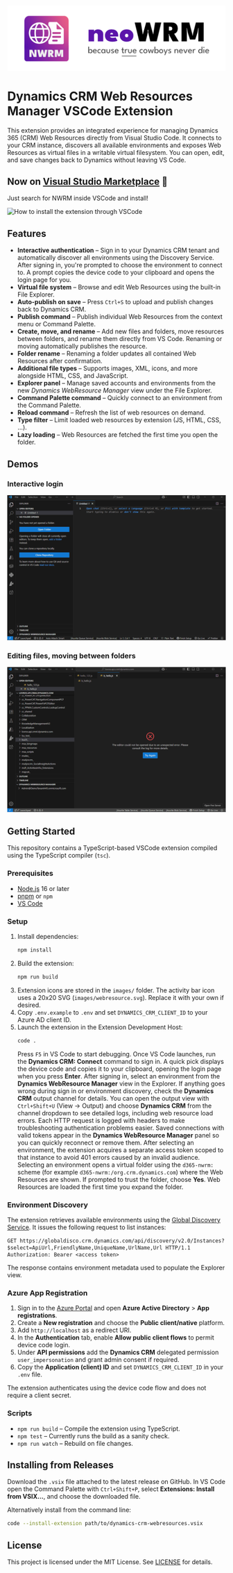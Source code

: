 ![neoWebResourceManager Banner](./images/banner.png)

# Dynamics CRM Web Resources Manager VSCode Extension

This extension provides an integrated experience for managing Dynamics 365 (CRM) Web Resources directly from Visual Studio Code. It connects to your CRM instance, discovers all available environments and exposes Web Resources as virtual files in a writable virtual filesystem. You can open, edit, and save changes back to Dynamics without leaving VS Code.

## Now on [Visual Studio Marketplace](https://marketplace.visualstudio.com/items?itemName=LovroSuhadolnik.vscode-nwrm) 🎉
Just search for NWRM inside VSCode and install!

![How to install the extension through VSCode](https://github.com/user-attachments/assets/80d035a8-8d47-4048-8418-a74f0d0a737c)


## Features

- **Interactive authentication** – Sign in to your Dynamics CRM tenant and automatically discover all environments using the Discovery Service. After signing in, you're prompted to choose the environment to connect to. A prompt copies the device code to your clipboard and opens the login page for you.
- **Virtual file system** – Browse and edit Web Resources using the built-in File Explorer.
- **Auto-publish on save** – Press `Ctrl+S` to upload and publish changes back to Dynamics CRM.
- **Publish command** – Publish individual Web Resources from the context menu or Command Palette.
- **Create, move, and rename** – Add new files and folders, move resources between folders, and rename them directly from VS Code. Renaming or moving automatically publishes the resource.
- **Folder rename** – Renaming a folder updates all contained Web Resources after confirmation.
- **Additional file types** – Supports images, XML, icons, and more alongside HTML, CSS, and JavaScript.
- **Explorer panel** – Manage saved accounts and environments from the new *Dynamics WebResource Manager* view under the File Explorer.
- **Command Palette command** – Quickly connect to an environment from the Command Palette.
- **Reload command** – Refresh the list of web resources on demand.
- **Type filter** – Limit loaded web resources by extension (JS, HTML, CSS, ...).
- **Lazy loading** – Web Resources are fetched the first time you open the folder.

## Demos

### Interactive login
![Interactive Login](./demos/01-Login.gif)

### Editing files, moving between folders
![Interactive Login](./demos/02-Editing-Moving.gif)

## Getting Started

This repository contains a TypeScript-based VSCode extension compiled using the TypeScript compiler (`tsc`).

### Prerequisites

- [Node.js](https://nodejs.org/) 16 or later
- [pnpm](https://pnpm.io/) or `npm`
- [VS Code](https://code.visualstudio.com/)

### Setup

1. Install dependencies:
   ```bash
   npm install
   ```
2. Build the extension:
   ```bash
   npm run build
   ```
3. Extension icons are stored in the `images/` folder. The activity bar icon uses a 20x20 SVG (`images/webresource.svg`). Replace it with your own if desired.
4. Copy `.env.example` to `.env` and set `DYNAMICS_CRM_CLIENT_ID` to your Azure AD client ID.
5. Launch the extension in the Extension Development Host:
   ```bash
   code .
   ```
   Press `F5` in VS Code to start debugging.
   Once VS Code launches, run the **Dynamics CRM: Connect** command to sign in.
   A quick pick displays the device code and copies it to your clipboard,
   opening the login page when you press **Enter**. After signing in, select an
   environment from the **Dynamics WebResource Manager** view in the Explorer.
    If anything goes wrong during sign in or environment discovery, check the
    **Dynamics CRM** output channel for details.
    You can open the output view with `Ctrl+Shift+U` (View → Output) and choose
    **Dynamics CRM** from the channel dropdown to see detailed logs, including web
    resource load errors. Each HTTP request is logged with headers to make
    troubleshooting authentication problems easier.
    Saved connections with valid tokens appear in the **Dynamics WebResource Manager** panel so you can quickly reconnect or remove them.
    After selecting an environment, the extension acquires a separate access token scoped to that instance to avoid 401 errors caused by an invalid audience.
    Selecting an environment opens a virtual folder using the `d365-nwrm:` scheme
    (for example `d365-nwrm:/org.crm.dynamics.com`) where the Web Resources are
    shown. If prompted to trust the folder, choose **Yes**. Web Resources are
    loaded the first time you expand the folder.

### Environment Discovery

The extension retrieves available environments using the [Global Discovery Service](https://learn.microsoft.com/en-us/power-apps/developer/data-platform/discovery-service).
It issues the following request to list instances:

```http
GET https://globaldisco.crm.dynamics.com/api/discovery/v2.0/Instances?$select=ApiUrl,FriendlyName,UniqueName,UrlName,Url HTTP/1.1
Authorization: Bearer <access token>
```

The response contains environment metadata used to populate the Explorer view.

### Azure App Registration

1. Sign in to the [Azure Portal](https://portal.azure.com/) and open **Azure Active Directory** > **App registrations**.
2. Create a **New registration** and choose the **Public client/native** platform.
3. Add `http://localhost` as a redirect URI.
4. In the **Authentication** tab, enable **Allow public client flows** to permit device code login.
5. Under **API permissions** add the **Dynamics CRM** delegated permission `user_impersonation` and grant admin consent if required.
6. Copy the **Application (client) ID** and set `DYNAMICS_CRM_CLIENT_ID` in your `.env` file.

The extension authenticates using the device code flow and does not require a client secret.

### Scripts

- `npm run build` – Compile the extension using TypeScript.
- `npm test` – Currently runs the build as a sanity check.
- `npm run watch` – Rebuild on file changes.

## Installing from Releases

Download the `.vsix` file attached to the latest release on GitHub. In VS Code open the Command Palette with `Ctrl+Shift+P`, select **Extensions: Install from VSIX...**, and choose the downloaded file.

Alternatively install from the command line:

```bash
code --install-extension path/to/dynamics-crm-webresources.vsix
```

## License

This project is licensed under the MIT License. See [LICENSE](LICENSE) for details.
